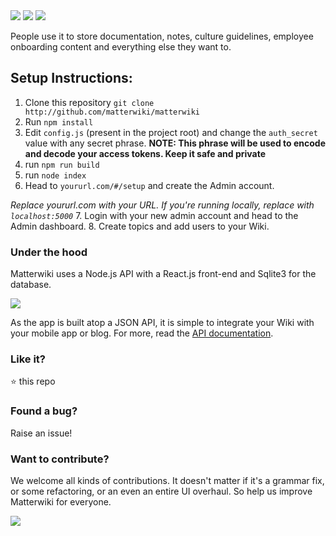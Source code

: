 <img src="https://github.com/Matterwiki/matterwiki.github.io/blob/master/assets/logo-header.png?raw=true" />


<img src="https://github.com/Matterwiki/matterwiki.github.io/blob/master/assets/header-image.png?raw=true" />



<img src="https://github.com/Matterwiki/matterwiki.github.io/blob/master/assets/header-tagline.png?raw=true" />

People use it to store documentation, notes, culture guidelines, employee onboarding content and everything else they want to.

## Setup Instructions:

1. Clone this repository `git clone http://github.com/matterwiki/matterwiki`
2. Run `npm install`
3. Edit `config.js` (present in the project root) and change the `auth_secret` value with any secret phrase.
  **NOTE: This phrase will be used to encode and decode your access tokens. Keep it safe and private**
4. run `npm run build`
5. run `node index`
6. Head to `yoururl.com/#/setup` and create the Admin account.

  _Replace yoururl.com with your URL. If you're running locally, replace with `localhost:5000`_
7. Login with your new admin account and head to the Admin dashboard.
8. Create topics and add users to your Wiki.

### Under the hood

Matterwiki uses a Node.js API with a React.js front-end and Sqlite3 for the database.

<img src="https://github.com/Matterwiki/matterwiki.github.io/blob/master/assets/technologies.png?raw=true" />

As the app is built atop a JSON API, it is simple to integrate your Wiki with your mobile app or blog.
For more, read the [API documentation](https://github.com/matterwiki/matterwiki/blob/master/API.md).

### Like it?

:star: this repo

### Found a bug?

Raise an issue!

### Want to contribute?

We welcome all kinds of contributions. It doesn't matter if it's a grammar fix, or some refactoring, or an even an entire UI overhaul. So help us improve Matterwiki for everyone.

<img src="https://github.com/Matterwiki/matterwiki.github.io/blob/master/assets/footer-img.png?raw=true" />
